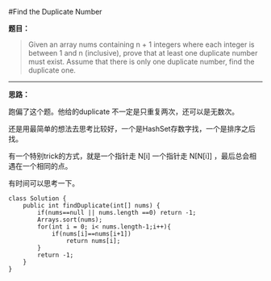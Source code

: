 #Find the Duplicate Number

**题目：**
>Given an array nums containing n + 1 integers where each integer is between 1 and n (inclusive), prove that at least one duplicate number must exist. Assume that there is only one duplicate number, find the duplicate one.
>

***

**思路：**

跑偏了这个题。他给的duplicate 不一定是只重复两次，还可以是无数次。

还是用最简单的想法去思考比较好，一个是HashSet存数字找，一个是排序之后找。

有一个特别trick的方式，就是一个指针走 N[i] 一个指针走 N[N[i]] ，最后总会相遇在一个相同的点。

有时间可以思考一下。

~~~
class Solution {
    public int findDuplicate(int[] nums) {
        if(nums==null || nums.length ==0) return -1;
        Arrays.sort(nums);
        for(int i = 0; i< nums.length-1;i++){
            if(nums[i]==nums[i+1])
                return nums[i];
        }
        return -1;
    }
}

~~~
